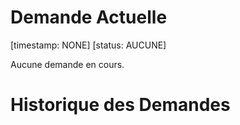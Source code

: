 # Demande Actuelle
[timestamp: NONE]
[status: AUCUNE]

Aucune demande en cours.

# Historique des Demandes
